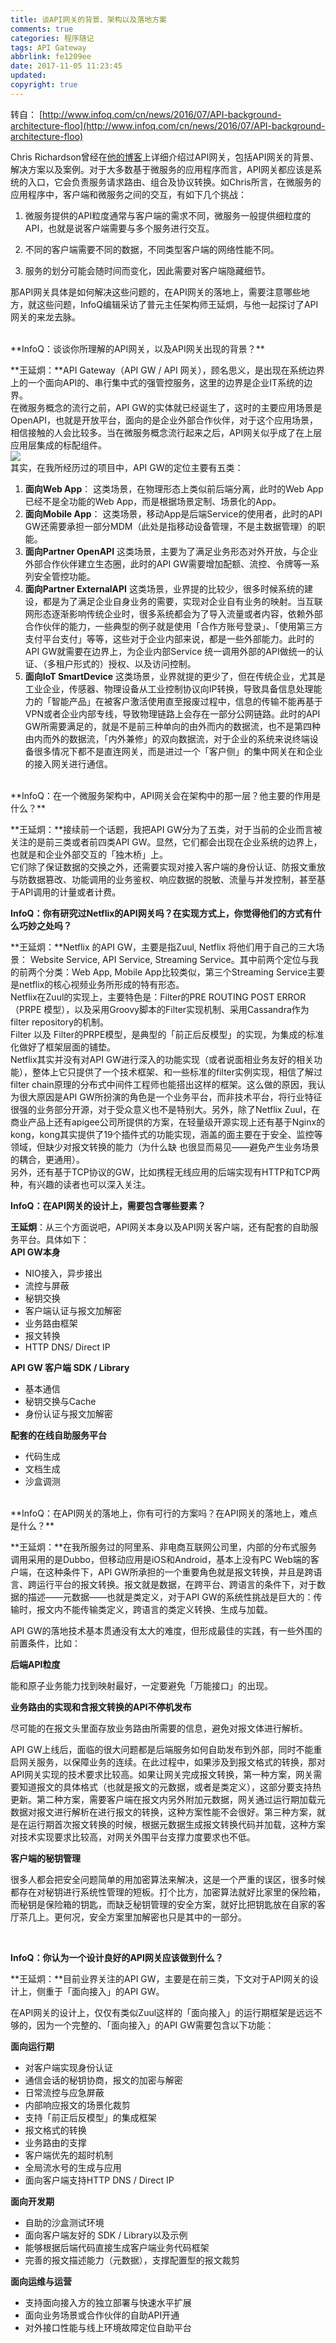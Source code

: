 ```yaml
---
title: 谈API网关的背景、架构以及落地方案
comments: true
categories: 程序随记
tags: API Gateway
abbrlink: fe1209ee
date: 2017-11-05 11:23:45
updated:
copyright: true
---
```


转自： [http://www.infoq.com/cn/news/2016/07/API-background-architecture-floo](http://www.infoq.com/cn/news/2016/07/API-background-architecture-floo)

Chris Richardson曾经在[他的博客](http://microservices.io/patterns/apigateway.html)上详细介绍过API网关，包括API网关的背景、解决方案以及案例。对于大多数基于微服务的应用程序而言，API网关都应该是系统的入口，它会负责服务请求路由、组合及协议转换。如Chris所言，在微服务的应用程序中，客户端和微服务之间的交互，有如下几个挑战：

1. 微服务提供的API粒度通常与客户端的需求不同，微服务一般提供细粒度的API，也就是说客户端需要与多个服务进行交互。

2. 不同的客户端需要不同的数据，不同类型客户端的网络性能不同。

3. 服务的划分可能会随时间而变化，因此需要对客户端隐藏细节。

那API网关具体是如何解决这些问题的，在API网关的落地上，需要注意哪些地方，就这些问题，InfoQ编辑采访了普元主任架构师王延炯，与他一起探讨了API网关的来龙去脉。

<br>
**InfoQ：谈谈你所理解的API网关，以及API网关出现的背景？**

> 
**王延炯：**API Gateway（API GW / API 网关），顾名思义，是出现在系统边界上的一个面向API的、串行集中式的强管控服务，这里的边界是企业IT系统的边界。<br>
在微服务概念的流行之前，API GW的实体就已经诞生了，这时的主要应用场景是OpenAPI，也就是开放平台，面向的是企业外部合作伙伴，对于这个应用场景，相信接触的人会比较多。当在微服务概念流行起来之后，API网关似乎成了在上层应用层集成的标配组件。<br>
![](https://res.infoq.com/news/2016/07/API-background-architecture-floo/zh/resources/1.png) <br>
其实，在我所经历过的项目中，API GW的定位主要有五类：
1. **面向Web App**：
这类场景，在物理形态上类似前后端分离，此时的Web App已经不是全功能的Web App，而是根据场景定制、场景化的App。<br>
2. **面向Mobile App**：
这类场景，移动App是后端Service的使用者，此时的API GW还需要承担一部分MDM（此处是指移动设备管理，不是主数据管理）的职能。<br>
3. **面向Partner OpenAPI**
这类场景，主要为了满足业务形态对外开放，与企业外部合作伙伴建立生态圈，此时的API GW需要增加配额、流控、令牌等一系列安全管控功能。<br>
4. **面向Partner ExternalAPI**
这类场景，业界提的比较少，很多时候系统的建设，都是为了满足企业自身业务的需要，实现对企业自有业务的映射。当互联网形态逐渐影响传统企业时，很多系统都会为了导入流量或者内容，依赖外部合作伙伴的能力，一些典型的例子就是使用「合作方账号登录」、「使用第三方支付平台支付」等等，这些对于企业内部来说，都是一些外部能力。此时的API GW就需要在边界上，为企业内部Service 统一调用外部的API做统一的认证、（多租户形式的）授权、以及访问控制。<br>
5. **面向IoT SmartDevice**
这类场景，业界就提的更少了，但在传统企业，尤其是工业企业，传感器、物理设备从工业控制协议向IP转换，导致具备信息处理能力的「智能产品」在被客户激活使用直至报废过程中，信息的传输不能再基于VPN或者企业内部专线，导致物理链路上会存在一部分公网链路。此时的API GW所需要满足的，就是不是前三种单向的由外而内的数据流，也不是第四种由内而外的数据流，「内外兼修」的双向数据流，对于企业的系统来说终端设备很多情况下都不是直连网关，而是进过一个「客户侧」的集中网关在和企业的接入网关进行通信。<br>

<br>
**InfoQ：在一个微服务架构中，API网关会在架构中的那一层？他主要的作用是什么？**

> 
**王延炯：**接续前一个话题，我把API GW分为了五类，对于当前的企业而言被关注的是前三类或者前四类API GW。显然，它们都会出现在企业系统的边界上，也就是和企业外部交互的「独木桥」上。<br>
它们除了保证数据的交换之外，还需要实现对接入客户端的身份认证、防报文重放与防数据篡改、功能调用的业务鉴权、响应数据的脱敏、流量与并发控制，甚至基于API调用的计量或者计费。

**InfoQ：你有研究过Netflix的API网关吗？在实现方式上，你觉得他们的方式有什么巧妙之处吗？**

> 
**王延炯：**Netflix 的API GW，主要是指Zuul, Netflix 将他们用于自己的三大场景： Website Service, API Service, Streaming Service。其中前两个定位与我的前两个分类：Web App, Mobile App比较类似，第三个Streaming Service主要是netflix的核心视频业务所形成的特有形态。<br>
Netflix在Zuul的实现上，主要特色是：Filter的PRE ROUTING POST ERROR（PRPE 模型），以及采用Groovy脚本的Filter实现机制、采用Cassandra作为filter repository的机制。<br>
Filter 以及 Filter的PRPE模型，是典型的「前正后反模型」的实现，为集成的标准化做好了框架层面的铺垫。<br>
Netflix其实并没有对API GW进行深入的功能实现（或者说面相业务友好的相关功能），整体上它只提供了一个技术框架、和一些标准的filter实例实现，相信了解过filter chain原理的分布式中间件工程师也能搭出这样的框架。这么做的原因，我认为很大原因是API GW所扮演的角色是一个业务平台，而非技术平台，将行业特征很强的业务部分开源，对于受众意义也不是特别大。另外，除了Netflix Zuul，在商业产品上还有apigee公司所提供的方案，在轻量级开源实现上还有基于Nginx的kong，kong其实提供了19个插件式的功能实现，涵盖的面主要在于安全、监控等领域，但缺少对报文转换的能力（为什么缺 也很显而易见——避免产生业务场景的耦合，更通用）。<br>
另外，还有基于TCP协议的GW，比如携程无线应用的后端实现有HTTP和TCP两种，有兴趣的读者也可以深入关注。

**InfoQ：在API网关的设计上，需要包含哪些要素？**

> 
**王延炯**：从三个方面说吧，API网关本身以及API网关客户端，还有配套的自助服务平台。具体如下：<br>
**API GW本身**
- NIO接入，异步接出
- 流控与屏蔽
- 秘钥交换
- 客户端认证与报文加解密
- 业务路由框架
- 报文转换
- HTTP DNS/ Direct IP<br>

> 
**API GW 客户端 SDK / Library**
- 基本通信
- 秘钥交换与Cache
- 身份认证与报文加解密

> 
**配套的在线自助服务平台**
- 代码生成
- 文档生成
- 沙盒调测

<br>
**InfoQ：在API网关的落地上，你有可行的方案吗？在API网关的落地上，难点是什么？**

> 
**王延炯：**在我所服务过的阿里系、非电商互联网公司里，内部的分布式服务调用采用的是Dubbo，但移动应用是iOS和Android，基本上没有PC Web端的客户端，在这种条件下，API GW所承担的一个重要角色就是报文转换，并且是跨语言、跨运行平台的报文转换。报文就是数据，在跨平台、跨语言的条件下，对于数据的描述——元数据——也就是类定义，对于API GW的系统性挑战是巨大的：传输时，报文内不能传输类定义，跨语言的类定义转换、生成与加载。

> 
API GW的落地技术基本贯通没有太大的难度，但形成最佳的实践，有一些外围的前置条件，比如：

> 
**后端API粒度**

> 
能和原子业务能力找到映射最好，一定要避免「万能接口」的出现。

> 
**业务路由的实现和含报文转换的API不停机发布**

> 
尽可能的在报文头里面存放业务路由所需要的信息，避免对报文体进行解析。

> 
API GW上线后，面临的很大问题都是后端服务如何自助发布到外部，同时不能重启网关服务，以保障业务的连续。在此过程中，如果涉及到报文格式的转换，那对API网关实现的技术要求比较高。如果让网关完成报文转换，第一种方案，网关需要知道报文的具体格式（也就是报文的元数据，或者是类定义），这部分要支持热更新。第二种方案，需要客户端在报文内另外附加元数据，网关通过运行期加载元数据对报文进行解析在进行报文的转换，这种方案性能不会很好。第三种方案，就是在运行期首次报文转换的时候，根据元数据生成报文转换代码并加载，这种方案对技术实现要求比较高，对网关外围平台支撑力度要求也不低。

> 
**客户端的秘钥管理**

> 
很多人都会把安全问题简单的用加密算法来解决，这是一个严重的误区，很多时候都存在对秘钥进行系统性管理的短板。打个比方，加密算法就好比家里的保险箱，而秘钥是保险箱的钥匙，而缺乏秘钥管理的安全方案，就好比把钥匙放在自家的客厅茶几上。更何况，安全方案里加解密也只是其中的一部分。

<br>

**InfoQ：你认为一个设计良好的API网关应该做到什么？**

> 
**王延炯：**目前业界关注的API GW，主要是在前三类，下文对于API网关的设计上，侧重于「面向接入」的API GW。

> 
在API网关的设计上，仅仅有类似Zuul这样的「面向接入」的运行期框架是远远不够的，因为一个完整的、「面向接入」的API GW需要包含以下功能：

> 
**面向运行期**
- 对客户端实现身份认证
- 通信会话的秘钥协商，报文的加密与解密
- 日常流控与应急屏蔽
- 内部响应报文的场景化裁剪
- 支持「前正后反模型」的集成框架
- 报文格式的转换
- 业务路由的支撑
- 客户端优先的超时机制
- 全局流水号的生成与应用
- 面向客户端支持HTTP DNS / Direct IP

> 
**面向开发期** 
- 自助的沙盒测试环境
- 面向客户端友好的 SDK / Library以及示例
- 能够根据后端代码直接生成客户端业务代码框架
- 完善的报文描述能力（元数据），支撑配置型的报文裁剪

> 
**面向运维与运营**
- 支持面向接入方的独立部署与快速水平扩展
- 面向业务场景或合作伙伴的自助API开通
- 对外接口性能与线上环境故障定位自助平台
 